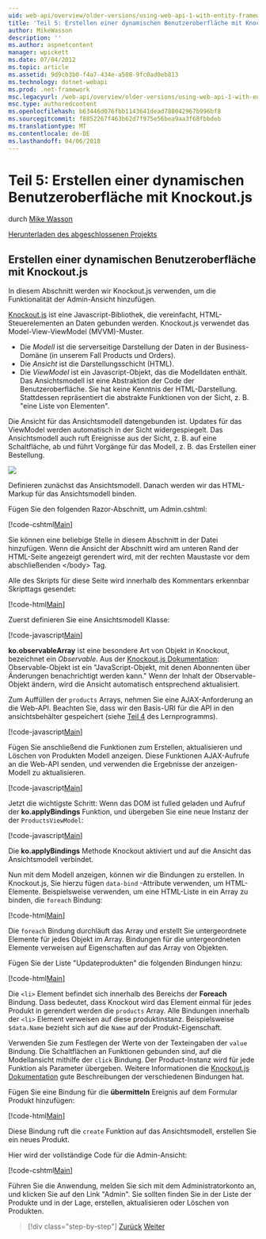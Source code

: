 ```yaml
---
uid: web-api/overview/older-versions/using-web-api-1-with-entity-framework-5/using-web-api-with-entity-framework-part-5
title: 'Teil 5: Erstellen einer dynamischen Benutzeroberfläche mit Knockout.js | Microsoft Docs'
author: MikeWasson
description: ''
ms.author: aspnetcontent
manager: wpickett
ms.date: 07/04/2012
ms.topic: article
ms.assetid: 9d9cb3b0-f4a7-434e-a508-9fc0ad0eb813
ms.technology: dotnet-webapi
ms.prod: .net-framework
msc.legacyurl: /web-api/overview/older-versions/using-web-api-1-with-entity-framework-5/using-web-api-with-entity-framework-part-5
msc.type: authoredcontent
ms.openlocfilehash: b63446d076fbb1143641dead788042967b996bf8
ms.sourcegitcommit: f8852267f463b62d7f975e56bea9aa3f68fbbdeb
ms.translationtype: MT
ms.contentlocale: de-DE
ms.lasthandoff: 04/06/2018
---
```

<a name="part-5-creating-a-dynamic-ui-with-knockoutjs"></a>Teil 5: Erstellen einer dynamischen Benutzeroberfläche mit Knockout.js
====================
durch [Mike Wasson](https://github.com/MikeWasson)

[Herunterladen des abgeschlossenen Projekts](http://code.msdn.microsoft.com/ASP-NET-Web-API-with-afa30545)

## <a name="creating-a-dynamic-ui-with-knockoutjs"></a>Erstellen einer dynamischen Benutzeroberfläche mit Knockout.js

In diesem Abschnitt werden wir Knockout.js verwenden, um die Funktionalität der Admin-Ansicht hinzufügen.

[Knockout.js](http://knockoutjs.com/) ist eine Javascript-Bibliothek, die vereinfacht, HTML-Steuerelementen an Daten gebunden werden. Knockout.js verwendet das Model-View-ViewModel (MVVM)-Muster.

- Die *Modell* ist die serverseitige Darstellung der Daten in der Business-Domäne (in unserem Fall Products und Orders).
- Die *Ansicht* ist die Darstellungsschicht (HTML).
- Die *ViewModel* ist ein Javascript-Objekt, das die Modelldaten enthält. Das Ansichtsmodell ist eine Abstraktion der Code der Benutzeroberfläche. Sie hat keine Kenntnis der HTML-Darstellung. Stattdessen repräsentiert die abstrakte Funktionen von der Sicht, z. B. "eine Liste von Elementen".

Die Ansicht für das Ansichtsmodell datengebunden ist. Updates für das ViewModel werden automatisch in der Sicht widergespiegelt. Das Ansichtsmodell auch ruft Ereignisse aus der Sicht, z. B. auf eine Schaltfläche, ab und führt Vorgänge für das Modell, z. B. das Erstellen einer Bestellung.

![](using-web-api-with-entity-framework-part-5/_static/image1.png)

Definieren zunächst das Ansichtsmodell. Danach werden wir das HTML-Markup für das Ansichtsmodell binden.

Fügen Sie den folgenden Razor-Abschnitt, um Admin.cshtml:

[!code-cshtml[Main](using-web-api-with-entity-framework-part-5/samples/sample1.cshtml)]

Sie können eine beliebige Stelle in diesem Abschnitt in der Datei hinzufügen. Wenn die Ansicht der Abschnitt wird am unteren Rand der HTML-Seite angezeigt gerendert wird, mit der rechten Maustaste vor dem abschließenden &lt;/body&gt; Tag.

Alle des Skripts für diese Seite wird innerhalb des Kommentars erkennbar Skripttags gesendet:

[!code-html[Main](using-web-api-with-entity-framework-part-5/samples/sample2.html)]

Zuerst definieren Sie eine Ansichtsmodell Klasse:

[!code-javascript[Main](using-web-api-with-entity-framework-part-5/samples/sample3.js)]

**ko.observableArray** ist eine besondere Art von Objekt in Knockout, bezeichnet ein *Observable*. Aus der [Knockout.js Dokumentation](http://knockoutjs.com/documentation/observables.html): Observable-Objekt ist ein "JavaScript-Objekt, mit denen Abonnenten über Änderungen benachrichtigt werden kann." Wenn der Inhalt der Observable-Objekt ändern, wird die Ansicht automatisch entsprechend aktualisiert.

Zum Auffüllen der `products` Arrays, nehmen Sie eine AJAX-Anforderung an die Web-API. Beachten Sie, dass wir den Basis-URI für die API in den ansichtsbehälter gespeichert (siehe [Teil 4](using-web-api-with-entity-framework-part-4.md) des Lernprogramms).

[!code-javascript[Main](using-web-api-with-entity-framework-part-5/samples/sample4.js?highlight=5)]

Fügen Sie anschließend die Funktionen zum Erstellen, aktualisieren und Löschen von Produkten Modell anzeigen. Diese Funktionen AJAX-Aufrufe an die Web-API senden, und verwenden die Ergebnisse der anzeigen-Modell zu aktualisieren.

[!code-javascript[Main](using-web-api-with-entity-framework-part-5/samples/sample5.js?highlight=7)]

Jetzt die wichtigste Schritt: Wenn das DOM ist fulled geladen und Aufruf der **ko.applyBindings** Funktion, und übergeben Sie eine neue Instanz der der `ProductsViewModel`:

[!code-javascript[Main](using-web-api-with-entity-framework-part-5/samples/sample6.js)]

Die **ko.applyBindings** Methode Knockout aktiviert und auf die Ansicht das Ansichtsmodell verbindet.

Nun mit dem Modell anzeigen, können wir die Bindungen zu erstellen. In Knockout.js, Sie hierzu fügen `data-bind` -Attribute verwenden, um HTML-Elemente. Beispielsweise verwenden, um eine HTML-Liste in ein Array zu binden, die `foreach` Bindung:

[!code-html[Main](using-web-api-with-entity-framework-part-5/samples/sample7.html?highlight=1)]

Die `foreach` Bindung durchläuft das Array und erstellt Sie untergeordnete Elemente für jedes Objekt im Array. Bindungen für die untergeordneten Elemente verweisen auf Eigenschaften auf das Array von Objekten.

Fügen Sie der Liste "Updateprodukten" die folgenden Bindungen hinzu:

[!code-html[Main](using-web-api-with-entity-framework-part-5/samples/sample8.html)]

Die `<li>` Element befindet sich innerhalb des Bereichs der **Foreach** Bindung. Dass bedeutet, dass Knockout wird das Element einmal für jedes Produkt in gerendert werden die `products` Array. Alle Bindungen innerhalb der `<li>` Element verweisen auf diese produktinstanz. Beispielsweise `$data.Name` bezieht sich auf die `Name` auf der Produkt-Eigenschaft.

Verwenden Sie zum Festlegen der Werte von der Texteingaben der `value` Bindung. Die Schaltflächen an Funktionen gebunden sind, auf die Modellansicht mithilfe der `click` Bindung. Der Product-Instanz wird für jede Funktion als Parameter übergeben. Weitere Informationen die [Knockout.js Dokumentation](http://knockoutjs.com/documentation/observables.html) gute Beschreibungen der verschiedenen Bindungen hat.

Fügen Sie eine Bindung für die **übermitteln** Ereignis auf dem Formular Produkt hinzufügen:

[!code-html[Main](using-web-api-with-entity-framework-part-5/samples/sample9.html)]

Diese Bindung ruft die `create` Funktion auf das Ansichtsmodell, erstellen Sie ein neues Produkt.

Hier wird der vollständige Code für die Admin-Ansicht:

[!code-cshtml[Main](using-web-api-with-entity-framework-part-5/samples/sample10.cshtml)]

Führen Sie die Anwendung, melden Sie sich mit dem Administratorkonto an, und klicken Sie auf den Link "Admin". Sie sollten finden Sie in der Liste der Produkte und in der Lage, erstellen, aktualisieren oder Löschen von Produkten.

> [!div class="step-by-step"]
> [Zurück](using-web-api-with-entity-framework-part-4.md)
> [Weiter](using-web-api-with-entity-framework-part-6.md)
